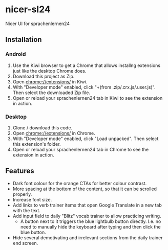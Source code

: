 # nicer-sl24

Nicer UI for sprachenlernen24

## Installation

### Android

1. Use the Kiwi browser to get a Chrome that allows installng extensions just like the desktop Chrome does.
2. Download this project as Zip.
3. Open [chrome://extensions/](chrome://extensions/) in Kiwi.
4. With "Developer mode" enabled, click "+(from .zip/.crx.js/.user.js)". Then select the downloaded Zip file.
5. Open or reload your sprachenlernen24 tab in Kiwi to see the extension in action.

### Desktop

1. Clone / download this code.
2. Open [chrome://extensions/](chrome://extensions/) in Chrome.
3. With "Developer mode" enabled, click "Load unpacked". Then select this extension's folder.
4. Open or reload your sprachenlernen24 tab in Chrome to see the extension in action.

## Features

- Dark font colour for the orange CTAs for better colour contrast.
- More spacing at the bottom of the content, so that it can be scrolled properly.
- Increase font size.
- Add links to verb trainer items that open Google Translate in a new tab with the text.
- Add input field to daily "Blitz" vocab trainer to allow practicing writing.
  - A button next to it triggers the blue lightbulb button directly. I.e. no need to manually hide the keyboard after typing and then click the blue button.
- Hide several demotivating and irrelevant sections from the daily trainer end screen.
